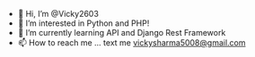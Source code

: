 - 👋 Hi, I’m @Vicky2603
- 👀 I’m interested in Python and PHP!
- 🌱 I’m currently learning API and Django Rest Framework
- 📫 How to reach me ... text me vickysharma5008@gmail.com

<!---
Vicky2603/Vicky2603 is a ✨ special ✨ repository because its `README.md` (this file) appears on your GitHub profile.
You can click the Preview link to take a look at your changes.
--->
